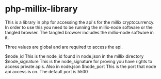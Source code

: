 # php-millix-library


This is a library in php for accessing the api's for the millix cryptocurrency.
In order to use this you need to be running the millix-node software or the tangled browser.
The tangled browser includes the millix-node software in it.

Three values are global and are required to access the api.

  $node_id		This is the node_id found in node.json in the millix directory 
  $node_signature	This is the node_signature for proving you have rights to access private apis.  Also in node.json
  $node_port	This is the port that node api access is on. The default port is 5500

